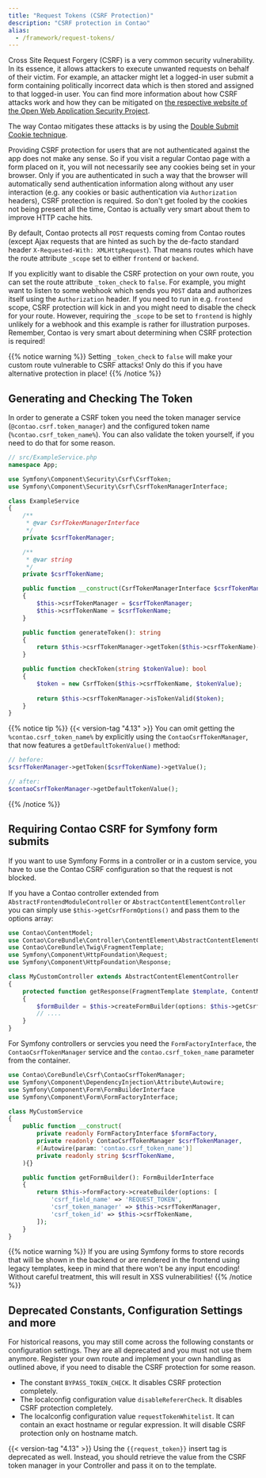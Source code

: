```yaml
---
title: "Request Tokens (CSRF Protection)"
description: "CSRF protection in Contao"
alias:
  - /framework/request-tokens/
---
```


Cross Site Request Forgery (CSRF) is a very common security vulnerability. In its essence, it allows attackers to 
execute unwanted requests on behalf of their victim.
For example, an attacker might let a logged-in user submit a form containing politically incorrect data which is
then stored and assigned to that logged-in user.
You can find more information about how CSRF attacks work and how they can be mitigated on [the respective
website of the Open Web Application Security Project][OWASP_CSRF].

The way Contao mitigates these attacks is by using the [Double Submit Cookie technique][OWASP_Double_Submit_Cookie].

Providing CSRF protection for users that are not authenticated against the app does not make any sense. So if you
visit a regular Contao page with a form placed on it, you will not necessarily see any cookies being set in your
browser. Only if you are authenticated in such a way that the browser will automatically send authentication information
along without any user interaction (e.g. any cookies or basic authentication via `Authorization` headers), CSRF
protection is required. So don't get fooled by the cookies not being present all the time, Contao is actually very smart
about them to improve HTTP cache hits.

By default, Contao protects all `POST` requests coming from Contao routes (except Ajax requests that are
hinted as such by the de-facto standard header `X-Requested-With: XMLHttpRequest`). That means routes which
have the route attribute `_scope` set to either `frontend` or `backend`.

If you explicitly want to disable the CSRF protection on your own route, you can set the route attribute `_token_check`
to `false`.
For example, you might want to listen to some webhook which sends you `POST` data and authorizes itself using the
`Authorization` header. If you need to run in e.g. `frontend` scope, CSRF protection will kick in and you might need
to disable the check for your route.
However, requiring the `_scope` to be set to `frontend` is highly unlikely for a webhook and this example is rather
for illustration purposes.
Remember, Contao is very smart about determining when CSRF protection is required!

{{% notice warning %}}
Setting `_token_check` to `false` will make your custom route vulnerable to CSRF attacks! Only do this if you have
alternative protection in place!
{{% /notice %}}


## Generating and Checking The Token

In order to generate a CSRF token you need the token manager service (`@contao.csrf.token_manager`) and the
configured token name (`%contao.csrf_token_name%`). You can also validate the token yourself, if you need to do that for
some reason.

```php
// src/ExampleService.php
namespace App;

use Symfony\Component\Security\Csrf\CsrfToken;
use Symfony\Component\Security\Csrf\CsrfTokenManagerInterface;

class ExampleService
{
    /**
     * @var CsrfTokenManagerInterface
     */
    private $csrfTokenManager;

    /**
     * @var string
     */
    private $csrfTokenName;

    public function __construct(CsrfTokenManagerInterface $csrfTokenManager, string $csrfTokenName)
    {
        $this->csrfTokenManager = $csrfTokenManager;
        $this->csrfTokenName = $csrfTokenName;
    }

    public function generateToken(): string
    {
        return $this->csrfTokenManager->getToken($this->csrfTokenName)->getValue();
    }

    public function checkToken(string $tokenValue): bool
    {
        $token = new CsrfToken($this->csrfTokenName, $tokenValue);
    
        return $this->csrfTokenManager->isTokenValid($token);
    }
}
```

{{% notice tip %}}
{{< version-tag "4.13" >}} You can omit getting the `%contao.csrf_token_name%` by explicitly using the `ContaoCsrfTokenManager`,
that now features a `getDefaultTokenValue()` method:

```php
// before:
$csrfTokenManager->getToken($csrfTokenName)->getValue();

// after:
$contaoCsrfTokenManager->getDefaultTokenValue();
```
{{% /notice %}}

## Requiring Contao CSRF for Symfony form submits

If you want to use Symfony Forms in a controller or in a custom service, you have to use the Contao CSRF configuration so that 
the request is not blocked.

If you have a Contao controller extended from `AbstractFrontendModuleController` or `AbstractContentElementController` 
you can simply use `$this->getCsrfFormOptions()` and pass them to the options array:

```php
use Contao\ContentModel;
use Contao\CoreBundle\Controller\ContentElement\AbstractContentElementController;
use Contao\CoreBundle\Twig\FragmentTemplate;
use Symfony\Component\HttpFoundation\Request;
use Symfony\Component\HttpFoundation\Response;

class MyCustomController extends AbstractContentElementController
{
    protected function getResponse(FragmentTemplate $template, ContentModel $model, Request $request): Response
    {
        $formBuilder = $this->createFormBuilder(options: $this->getCsrfFormOptions());
        // ....
    }
}
```

For Symfony controllers or servcies you need the `FormFactoryInterface`, the `ContaoCsrfTokenManager` service 
and the `contao.csrf_token_name` parameter from the container.

```php
use Contao\CoreBundle\Csrf\ContaoCsrfTokenManager;
use Symfony\Component\DependencyInjection\Attribute\Autowire;
use Symfony\Component\Form\FormBuilderInterface
use Symfony\Component\Form\FormFactoryInterface;

class MyCustomService
{
    public function __construct(
        private readonly FormFactoryInterface $formFactory,
        private readonly ContaoCsrfTokenManager $csrfTokenManager,
        #[Autowire(param: 'contao.csrf_token_name')]
        private readonly string $csrfTokenName,
    ){}

    public function getFormBuilder(): FormBuilderInterface
    {
        return $this->formFactory->createBuilder(options: [
            'csrf_field_name' => 'REQUEST_TOKEN',
            'csrf_token_manager' => $this->csrfTokenManager,
            'csrf_token_id' => $this->csrfTokenName,
        ]);
    }
}
```

{{% notice warning %}}
If you are using Symfony forms to store records that will be shown in the backend or are rendered in the frontend using
legacy templates, keep in mind that there won't be any input encoding! Without careful treatment, this will result in XSS
vulnerabilities!
{{% /notice %}}

## Deprecated Constants, Configuration Settings and more

For historical reasons, you may still come across the following constants or configuration settings.
They are all deprecated and you must not use them anymore. Register your own route and implement your own
handling as outlined above, if you need to disable the CSRF protection for some reason.

* The constant `BYPASS_TOKEN_CHECK`. It disables CSRF protection completely.
* The localconfig configuration value `disableRefererCheck`. It disables CSRF protection completely.
* The localconfig configuration value `requestTokenWhitelist`. It can contain an exact hostname or regular expression.
  It will disable CSRF protection only on hostname match.

{{< version-tag "4.13" >}} Using the `{{request_token}}` insert tag is deprecated as well. Instead, you should retrieve the value
from the CSRF token manager in your Controller and pass it on to the template.

[OWASP_CSRF]: https://owasp.org/www-community/attacks/csrf
[OWASP_Double_Submit_Cookie]: https://cheatsheetseries.owasp.org/cheatsheets/Cross-Site_Request_Forgery_Prevention_Cheat_Sheet.html#double-submit-cookie
